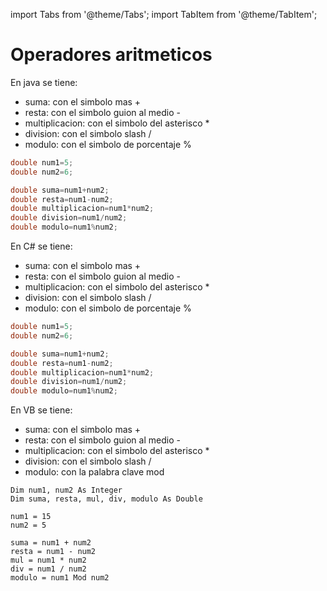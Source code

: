 import Tabs from '@theme/Tabs';
import TabItem from '@theme/TabItem';

# Operadores aritmeticos

<Tabs groupId="lenguaje">

<TabItem value="java" label="Java">

En java se tiene:

+ suma: con el simbolo mas +
+ resta: con el simbolo guion al medio -
+ multiplicacion: con el simbolo del asterisco *
+ division: con el simbolo slash /
+ modulo: con el simbolo de porcentaje %

```java
double num1=5;
double num2=6;

double suma=num1+num2;
double resta=num1-num2;
double multiplicacion=num1*num2;
double division=num1/num2;
double modulo=num1%num2;

```
</TabItem>

<TabItem value="csharp" label="C#">

En C# se tiene:

+ suma: con el simbolo mas +
+ resta: con el simbolo guion al medio -
+ multiplicacion: con el simbolo del asterisco *
+ division: con el simbolo slash /
+ modulo: con el simbolo de porcentaje %

```csharp 
double num1=5;
double num2=6;

double suma=num1+num2;
double resta=num1-num2;
double multiplicacion=num1*num2;
double division=num1/num2;
double modulo=num1%num2;
```

</TabItem>

<TabItem value="vb" label="VB">

En VB se tiene:

+ suma: con el simbolo mas +
+ resta: con el simbolo guion al medio -
+ multiplicacion: con el simbolo del asterisco *
+ division: con el simbolo slash /
+ modulo: con la palabra clave mod


```visual-basic
Dim num1, num2 As Integer
Dim suma, resta, mul, div, modulo As Double

num1 = 15
num2 = 5

suma = num1 + num2
resta = num1 - num2
mul = num1 * num2
div = num1 / num2
modulo = num1 Mod num2
```

</TabItem>

<TabItem value="cpp" label="C++">

```cpp

```

</TabItem>

<TabItem value="py" label="Python">

```py 

```

</TabItem>

<TabItem value="go" label="Go">

```py 

```

</TabItem>
</Tabs>